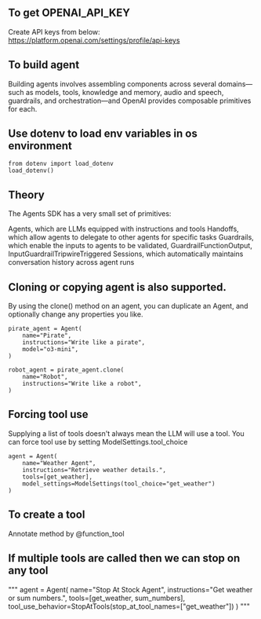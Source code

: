 ## To get OPENAI_API_KEY
Create API keys from below: 
https://platform.openai.com/settings/profile/api-keys

## To build agent
Building agents involves assembling components across several domains—such as models, tools, knowledge and memory, audio and speech, guardrails, and orchestration—and OpenAI provides composable primitives for each.

## Use dotenv to load env variables in os environment
```
from dotenv import load_dotenv
load_dotenv()
```

## Theory
The Agents SDK has a very small set of primitives:

Agents, which are LLMs equipped with instructions and tools
Handoffs, which allow agents to delegate to other agents for specific tasks
Guardrails, which enable the inputs to agents to be validated, GuardrailFunctionOutput, InputGuardrailTripwireTriggered
Sessions, which automatically maintains conversation history across agent runs


## Cloning or copying agent is also supported.
By using the clone() method on an agent, you can duplicate an Agent, and optionally change any properties you like.
```
pirate_agent = Agent(
    name="Pirate",
    instructions="Write like a pirate",
    model="o3-mini",
)

robot_agent = pirate_agent.clone(
    name="Robot",
    instructions="Write like a robot",
)
```

## Forcing tool use
Supplying a list of tools doesn't always mean the LLM will use a tool. You can force tool use by setting ModelSettings.tool_choice

```
agent = Agent(
    name="Weather Agent",
    instructions="Retrieve weather details.",
    tools=[get_weather],
    model_settings=ModelSettings(tool_choice="get_weather") 
)
```

## To create a tool
Annotate method by @function_tool

## If multiple tools are called then we can stop on any tool
"""
agent = Agent(
    name="Stop At Stock Agent",
    instructions="Get weather or sum numbers.",
    tools=[get_weather, sum_numbers],
    tool_use_behavior=StopAtTools(stop_at_tool_names=["get_weather"])
)
"""
